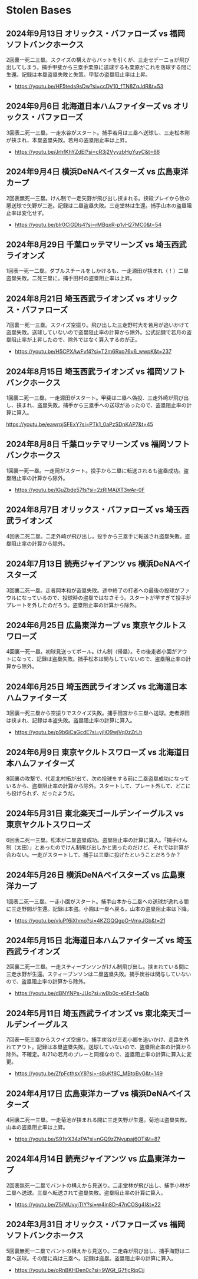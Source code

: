 # Stolen Bases

## 2024年9月13日 オリックス・バファローズ vs 福岡ソフトバンクホークス

2回裏一死二三塁。スクイズの構えからバットを引くが、三走セデーニョが飛び出してしまう。捕手甲斐から三塁手栗原に送球するも栗原がこれを落球する間に生還。記録は本塁盗塁失敗と失策。甲斐の盗塁阻止率は上昇。

- https://youtu.be/HF5teds9sDw?si=ccDV10_fTN8ZqJdR&t=53

## 2024年9月6日 北海道日本ハムファイターズ vs オリックス・バファローズ

3回表二死一三塁。一走水谷がスタート。捕手若月は三塁へ送球し、三走松本剛が挟まれ、本塁盗塁失敗。若月の盗塁阻止率は上昇。

- https://youtu.be/JrhfKhYZdEI?si=cR3j2VyyzbHgYuyC&t=66

## 2024年9月4日 横浜DeNAベイスターズ vs 広島東洋カープ

2回表無死一三塁。けん制で一走矢野が飛び出し挟まれる。挟殺プレイから牧の悪送球で矢野が二進。記録は二塁盗塁失敗。三走堂林は生還。捕手山本の盗塁阻止率は変化せず。

- https://youtu.be/bIr0CiGDls4?si=rMBqxR-p1vH27MC0&t=54

## 2024年8月29日 千葉ロッテマリーンズ vs 埼玉西武ライオンズ

1回表一死一二塁。ダブルスチールをしかけるも、一走源田が挟まれ（！）二塁盗塁失敗。二死三塁に。捕手田村の盗塁阻止率は上昇。

## 2024年8月21日 埼玉西武ライオンズ vs オリックス・バファローズ

7回裏一死一三塁。スクイズ空振り。飛び出した三走野村大を若月が追いかけて盗塁失敗。送球していないので盗塁阻止率の計算から除外。公式記録で若月の盗塁阻止率が上昇したので、除外ではなく算入するのが正。

- https://youtu.be/H5CPXAwFvf4?si=T2m6Rxp76v6_wwpK&t=237

## 2024年8月15日 埼玉西武ライオンズ vs 福岡ソフトバンクホークス

1回裏二死一三塁。一走源田がスタート。甲斐は二塁へ偽投、三走外崎が飛び出し、挟まれ、盗塁失敗。捕手から三塁手への送球があったので、盗塁阻止率の計算に算入。

https://youtu.be/eawrpjSFExY?si=PTk1_0aPzSDnKAP7&t=45

## 2024年8月8日 千葉ロッテマリーンズ vs 福岡ソフトバンクホークス

1回裏一死一塁。一走岡がスタート。投手から二塁に転送されるも盗塁成功。盗塁阻止率の計算から除外。

- https://youtu.be/lGuZbde57fs?si=2zRIMAjXT3wAr-0F

## 2024年8月7日 オリックス・バファローズ vs 埼玉西武ライオンズ

4回表二死二塁。二走外崎が飛び出し。投手から三塁手に転送され盗塁失敗。盗塁阻止率の計算から除外。

## 2024年7月13日 読売ジャイアンツ vs 横浜DeNAベイスターズ

3回裏二死一塁。走者岡本和が盗塁失敗。途中終了の打者への最後の投球がファウルになっているので、投球時の盗塁ではなさそう。スタートが早すぎて投手がプレートを外したのだろう。盗塁阻止率の計算から除外。

## 2024年6月25日 広島東洋カープ vs 東京ヤクルトスワローズ

4回裏一死一塁。初球見送ってボール。けん制（帰塁）。その後走者小園がアウトになって、記録は盗塁失敗。捕手松本は関与していないので、盗塁阻止率の計算から除外。

## 2024年6月25日 埼玉西武ライオンズ vs 北海道日本ハムファイターズ

3回裏一死三塁から空振りでスクイズ失敗。捕手田宮から三塁へ送球。走者源田は挟まれ、記録は本盗失敗。盗塁阻止率の計算に算入。

- https://youtu.be/p9b6jCaGcdE?si=yjliO9wjVq0zZrLh

## 2024年6月9日 東京ヤクルトスワローズ vs 北海道日本ハムファイターズ

8回裏の攻撃で、代走北村拓が出て、次の投球をする前に二塁盗塁成功になっているから、盗塁阻止率の計算から除外。スタートして、プレート外して、どこにも投げられず、だったようだ。

## 2024年5月31日 東北楽天ゴールデンイーグルス vs 東京ヤクルトスワローズ

6回表二死一三塁。松本が二塁盗塁成功。盗塁阻止率の計算に算入。「捕手けん制（太田）」とあったのでけん制飛び出しかと思ったのだけど、それでは計算が合わない。一走がスタートして、捕手は三塁に投げたということだろうか？

## 2024年5月26日 横浜DeNAベイスターズ vs 広島東洋カープ

1回表二死一三塁。一走小園がスタート。捕手山本から二塁への送球が逸れる間に三走野間が生還。記録は本盗。小園は一塁へ戻る。山本の盗塁阻止率は下降。

- https://youtu.be/vluPf6iXhmo?si=4KZGQQgpO-VmxJGb&t=21

## 2024年5月15日 北海道日本ハムファイターズ vs 埼玉西武ライオンズ

2回裏二死一三塁。一走スティーブンソンがけん制飛び出し。挟まれている間に三走水野が生還。スティーブンソンは二塁盗塁失敗。捕手炭谷は関与していないので、盗塁阻止率の計算から除外。

- https://youtu.be/dBNYNPs-JUo?si=wBb0c-e5Fcf-5a0b

## 2024年5月11日 埼玉西武ライオンズ vs 東北楽天ゴールデンイーグルス

7回表一死三塁からスクイズ空振り。捕手炭谷が三走小郷を追いかけ、走路を外れてアウト。記録は本塁盗塁失敗。送球していないので、盗塁阻止率の計算から除外。不確定。8/21の若月のプレーと同様なので、盗塁阻止率の計算に算入に変更。

- https://youtu.be/ZfpFcthsxY8?si=-s8uKf8C_MBtoBvG&t=149

## 2024年4月17日 広島東洋カープ vs 横浜DeNAベイスターズ

4回裏二死一三塁。一走菊池が挟まれる間に三走矢野が生還。菊池は盗塁失敗。山本の盗塁阻止率は上昇。

- https://youtu.be/S91trX34zPA?si=nGQ9zZNyupaj6OTi&t=87

## 2024年4月14日 読売ジャイアンツ vs 広島東洋カープ

2回表無死一二塁でバントの構えから見送り。二走堂林が飛び出し、捕手小林が二塁へ送球。三塁へ転送されて盗塁失敗。盗塁阻止率の計算に算入。

- https://youtu.be/Z5iMUvyjTIY?si=w4in8D-47nCOSg4I&t=22

## 2024年3月31日 オリックス・バファローズ vs 福岡ソフトバンクホークス

5回裏無死一二塁でバントの構えから見送り。二走森が飛び出し、捕手海野は二塁へ送球。その間に森は三塁へ。記録は盗塁。盗塁阻止率の計算に算入。

- https://youtu.be/oRnBKHDen0c?si=9WGt_G7fjcRjpCjj
